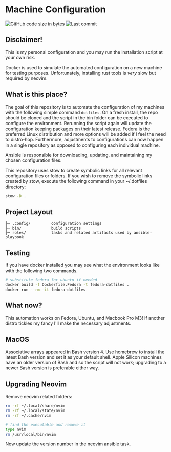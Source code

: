 # Machine Configuration
![GitHub code size in bytes](https://img.shields.io/github/languages/code-size/MarkoM-dot/.dotfiles)
![Last commit](https://img.shields.io/github/last-commit/MarkoM-dot/.dotfiles?color=orange)

## Disclaimer!
This is my personal configuration and you may run the installation script at your
own risk.

Docker is used to simulate the automated configuration on a new machine for testing
purposes. Unfortunately, installing rust tools is *very* slow but required by neovim.

## What is this place?

The goal of this repository is to automate the configuration of my machines with
the following simple command `dotfiles`. On a fresh install, the repo should
be cloned and the script in the bin folder can be executed to configure the
environment. Rerunning the script again will update the configuration keeping
packages on their latest release. Fedora is the preferred Linux distribution and
more options will be added if I feel the need to distro-hop. Furthermore,
adjustments to configurations can now happen in a single repository as opposed
to configuring each individual machine.

Ansible is responsible for downloading, updating, and maintaining my chosen
configuration files.

This repository uses stow to create symbolic links for all relevant configuration
files or folders. If you wish to remove the symbolic links created by stow,
execute the following command in your ~/.dotfiles directory:

```bash
stow -D .
```

## Project Layout


    ├─ .config/         configuration settings
    ├─ bin/             build scripts
    ├─ roles/           tasks and related artifacts used by ansible-playbook

## Testing

If you have docker installed you may see what the environment looks like with
the following two commands.

```sh
# substitute fedora for ubuntu if needed
docker build -f Dockerfile.Fedora -t fedora-dotfiles .
docker run --rm -it fedora-dotfiles
```

## What now?

This automation works on Fedora, Ubuntu, and Macbook Pro M3! If another distro tickles
my fancy I'll make the necessary adjustments.

## MacOS

Associative arrays appeared in Bash version 4. Use homebrew to install the
latest Bash version and set it as your default shell. Apple Silicon machines
have an older version of Bash and so the script will not work; upgrading to a
newer Bash version is preferable either way.

## Upgrading Neovim

Remove neovim related folders:

```sh
rm -rf ~/.local/share/nvim
rm -rf ~/.local/state/nvim
rm -rf ~/.cache/nvim

# find the executable and remove it
type nvim
rm /usr/local/bin/nvim
```

Now update the version number in the neovim ansible task.

